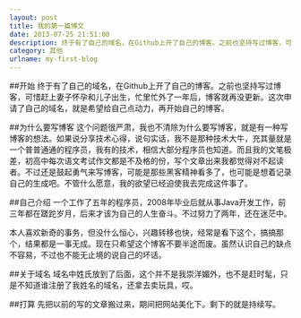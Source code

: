 ```yaml
---
layout: post
title: 我的第一篇博文
date: 2013-07-25 21:51:00
description: 终于有了自己的域名，在Github上开了自己的博客。之前也坚持写过博客，可惜赶上妻子怀孕和儿子出生，忙里忙外了一年后，博客就再没更新。这次申请了自己的域名，就是希望给自己点动力，再开始自己的博客。
category: 其他
urlname: my-first-blog
---
```


##开始
终于有了自己的域名，在Github上开了自己的博客。之前也坚持写过博客，可惜赶上妻子怀孕和儿子出生，忙里忙外了一年后，博客就再没更新。这次申请了自己的域名，就是希望给自己点动力，再开始自己的博客。

##为什么要写博客
这个问题很严肃，我也不清除为什么要写博客，就是有一种写博客的想法。如果说分享技术心得，说句实话，我不是那种技术大牛，充其量就是一个普普通通的程序员，我有的技术，相信大部分程序员也知道。而且我的文笔极差，初高中每次语文考试作文都是不及格的份，写个文章出来我都觉得对不起读者。不过还是鼓起勇气来写博客，可能是那些黑客精神看多了，也可能是想着记录自己的生成吧。不管什么愿意，我的欲望已经迫使我去完成这件事了。

##自己介绍
一个工作了五年的程序员，2008年毕业后就从事Java开发工作，前三年都在蹉跎岁月，后来才该为自己的人生奋斗。不过努力了两年，还在迷茫中。

本人喜欢新奇的事务，但没什么恒心，兴趣转移也快，经常是看下这个，搞搞那个，结果都是一事无成。现在只希望这个博客不要半途而废。虽然认识自己的缺点不容易，不过也不能无止境的说自己的坏话。

##关于域名
域名中姓氏放到了后面，这个并不是我崇洋媚外，也不是赶时髦，只是不知道谁注册了我姓名的域名，还拿去卖玩具，哎。

##打算
先把以前的写的文章搬过来，期间把网站美化下。剩下的就是持续写。
